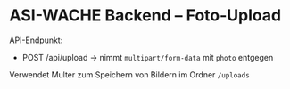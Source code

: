 # ASI-WACHE Backend – Foto-Upload

API-Endpunkt:
- POST /api/upload → nimmt `multipart/form-data` mit `photo` entgegen

Verwendet Multer zum Speichern von Bildern im Ordner `/uploads`
